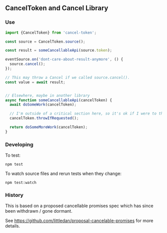 ## CancelToken and Cancel Library

### Use

```javascript
import {CancelToken} from 'cancel-token';

const source = CancelToken.source();

const result = someCancellableApi(source.token);

eventSource.on('dont-care-about-result-anymore', () {
  source.cancel();
});

// This may throw a Cancel if we called source.cancel().
const value = await result;


// Elsewhere, maybe in another library
async function someCancellableApi(cancelToken) {
  await doSomeWork(cancelToken);

  // I'm outside of a critical section here, so it's ok if I were to throw.
  cancelToken.throwIfRequested();

  return doSomeMoreWork(cancelToken);
}
```

### Developing

To test:

    npm test

To watch source files and rerun tests when they change:

    npm test:watch

### History

This is based on a proposed cancellable promises spec which has since been withdrawn / gone dormant.

See https://github.com/littledan/proposal-cancelable-promises for more details.
